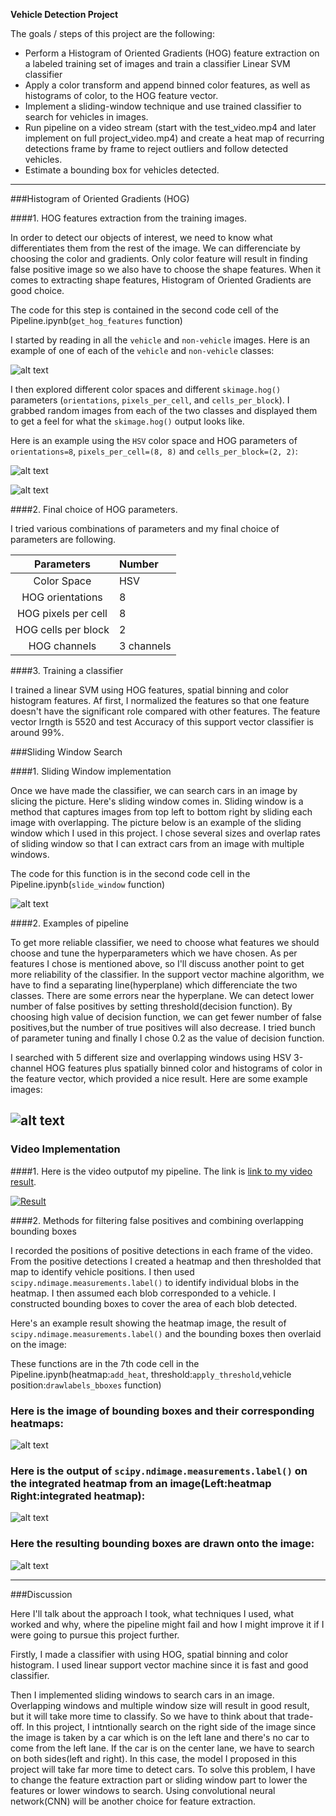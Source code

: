 **Vehicle Detection Project**

The goals / steps of this project are the following:

* Perform a Histogram of Oriented Gradients (HOG) feature extraction on a labeled training set of images and train a classifier Linear SVM classifier
* Apply a color transform and append binned color features, as well as histograms of color, to the HOG feature vector.
* Implement a sliding-window technique and use trained classifier to search for vehicles in images.
* Run pipeline on a video stream (start with the test_video.mp4 and later implement on full project_video.mp4) and create a heat map of recurring detections frame by frame to reject outliers and follow detected vehicles.
* Estimate a bounding box for vehicles detected.

---

[//]: # (Image References)
[image1]: pics_readme/sample_image.png
[image2]: pics_readme/hog_car.png
[image3]: pics_readme/hog_notcar.png
[image4]: pics_readme/sliding_window.png
[image5]: pics_readme/pipeline_image.png
[image6]: pics_readme/heatmap_image.png
[image7]: pics_readme/detected_image.png
[image8]: pics_readme/outcome_image.png
[video1]: ./project_output5.mp4





###Histogram of Oriented Gradients (HOG)

####1. HOG features extraction from the training images.

In order to detect our objects of interest, we need to know what differentiates them from the rest of the image.
We can differenciate by choosing the color and gradients.
Only color feature will result in finding false positive image so we also have to choose the shape features. When it comes to extracting shape features, Histogram of Oriented Gradients are good choice.

The code for this step is contained in the second code cell of the Pipeline.ipynb(`get_hog_features` function)

I started by reading in all the `vehicle` and `non-vehicle` images.  Here is an example of one of each of the `vehicle` and `non-vehicle` classes:

![alt text][image1]

I then explored different color spaces and different `skimage.hog()` parameters (`orientations`, `pixels_per_cell`, and `cells_per_block`).  I grabbed random images from each of the two classes and displayed them to get a feel for what the `skimage.hog()` output looks like.

Here is an example using the `HSV` color space and HOG parameters of `orientations=8`, `pixels_per_cell=(8, 8)` and `cells_per_block=(2, 2)`:


![alt text][image2]

![alt text][image3]

####2. Final choice of HOG parameters.

I tried various combinations of parameters and my final choice of parameters are following.

|Parameters         |Number     |
|:-----------------:|:----------|
|Color Space        |HSV        |
|HOG orientations   |8          |
|HOG pixels per cell|8          |
|HOG cells per block|2          |
|HOG channels       |3 channels |



####3. Training a classifier

I trained a linear SVM using HOG features, spatial binning and color histogram features. Af first, I normalized the features so that one feature doesn't have the significant role compared with other features.
The feature vector lrngth is 5520 and test Accuracy of this support vector classifier is around 99%.

###Sliding Window Search

####1. Sliding Window implementation

Once we have made the classifier, we can search cars in an image by slicing the picture. Here's sliding window comes in. Sliding window is a method that captures images from top left to bottom right by sliding each image with overlapping. The picture below is an example of the sliding window which I used in this project.
I chose several sizes and overlap rates of sliding window so that I can extract cars from an image with multiple windows.

The code for this function is in the second code cell in the Pipeline.ipynb(`slide_window` function)

![alt text][image4]

####2. Examples of pipeline

To get more reliable classifier, we need to choose what features we should choose and tune the hyperparameters which we have chosen. As per features I chose is mentioned above, so I'll discuss another point to get more reliability of the classifier. In the support vector machine algorithm, we have to find a separating line(hyperplane) which differenciate the two classes.
There are some errors near the hyperplane. We can detect lower number of false positives by setting threshold(decision function). By choosing high value of decision function, we can get fewer number of false positives,but the number of true positives will also decrease. I tried bunch of parameter tuning and finally I chose 0.2 as the value of decision function.

I searched with 5 different size and overlapping windows using HSV 3-channel HOG features plus spatially binned color and histograms of color in the feature vector, which provided a nice result. Here are some example images:

![alt text][image5]
---

### Video Implementation

####1. Here is the video outputof my pipeline. The link is [link to my video result](https://www.youtube.com/watch?v=NxMLEz48gVQ&feature=youtu.be).

[![Result](pics_readme/link_to_video.png)](https://www.youtube.com/watch?v=NxMLEz48gVQ&feature=youtu.be)


####2. Methods for filtering false positives and combining overlapping bounding boxes

I recorded the positions of positive detections in each frame of the video.  From the positive detections I created a heatmap and then thresholded that map to identify vehicle positions.  I then used `scipy.ndimage.measurements.label()` to identify individual blobs in the heatmap.  I then assumed each blob corresponded to a vehicle.  I constructed bounding boxes to cover the area of each blob detected.

Here's an example result showing the heatmap image, the result of `scipy.ndimage.measurements.label()` and the bounding boxes then overlaid on the image:

These functions are in the 7th code cell in the Pipeline.ipynb(heatmap:`add_heat`, threshold:`apply_threshold`,vehicle position:`drawlabels_bboxes` function)

### Here is the image of bounding boxes and their corresponding heatmaps:

![alt text][image6]

### Here is the output of `scipy.ndimage.measurements.label()` on the integrated heatmap from an image(Left:heatmap Right:integrated heatmap):
![alt text][image7]

### Here the resulting bounding boxes are drawn onto the image:
![alt text][image8]



---

###Discussion

Here I'll talk about the approach I took, what techniques I used, what worked and why, where the pipeline might fail and how I might improve it if I were going to pursue this project further.

Firstly, I made a classifier with using HOG, spatial binning and color histogram. I used linear support vector machine since it is fast and good classifier.

Then I implemented sliding windows to search cars in an image. Overlapping windows and multiple window size will result in good result, but it will take more time to classify. So we have to think about that trade-off.
In this project, I intntionally search on the right side of the image since the image is taken by a car which is on the left lane and there's no car to come from the left lane. If the car is on the center lane, we have to search on both sides(left and right). In this case, the model I proposed in this project will take far more time to detect cars. To solve this problem, I have to change the feature extraction part or sliding window part to lower the features or lower windows to search. Using convolutional neural network(CNN) will be another choice for feature extraction.




